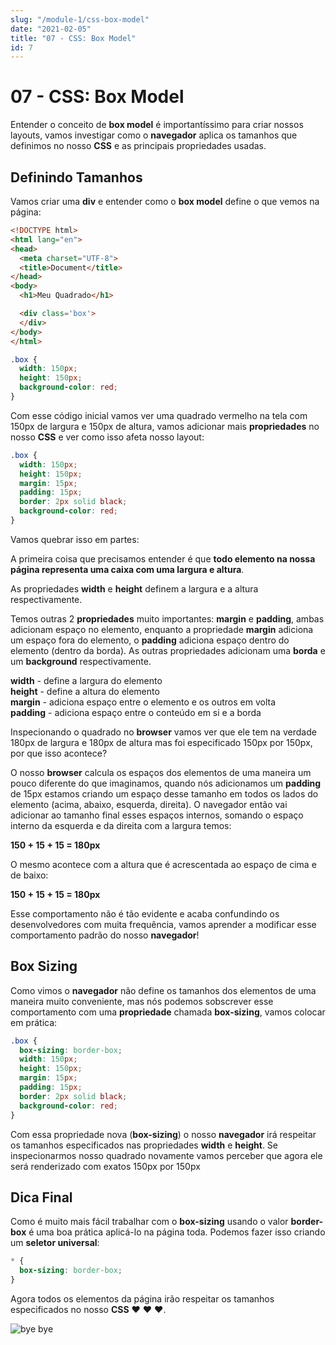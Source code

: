 ```yaml
---
slug: "/module-1/css-box-model"
date: "2021-02-05"
title: "07 - CSS: Box Model"
id: 7
---
```



# 07 - CSS: Box Model

Entender o conceito de **box model** é importantíssimo para criar nossos layouts, vamos investigar como o **navegador** aplica os tamanhos que definimos no nosso **CSS** e as principais propriedades usadas.

## Definindo Tamanhos

Vamos criar uma **div** e entender como o **box model** define o que vemos na página:

```html
<!DOCTYPE html>
<html lang="en">
<head>
  <meta charset="UTF-8">
  <title>Document</title>
</head>
<body>
  <h1>Meu Quadrado</h1>

  <div class='box'>
  </div>
</body>
</html>
```

```css
.box {
  width: 150px;
  height: 150px;
  background-color: red;
}
```

Com esse código inicial vamos ver uma quadrado vermelho na tela com 150px de largura e 150px de altura, vamos adicionar mais **propriedades** no nosso **CSS** e ver como isso afeta nosso layout:

```css
.box {
  width: 150px;
  height: 150px;
  margin: 15px;
  padding: 15px;
  border: 2px solid black;
  background-color: red;
}
```

Vamos quebrar isso em partes:

A primeira coisa que precisamos entender é que **todo elemento na nossa página representa uma caixa com uma largura e altura**.

As propriedades **width** e **height** definem a largura e a altura respectivamente.

Temos outras 2 **propriedades** muito importantes: **margin** e **padding**, ambas adicionam espaço no elemento, enquanto a propriedade **margin** adiciona um espaço fora do elemento, o **padding** adiciona espaço dentro do elemento \(dentro da borda\). As outras propriedades adicionam uma **borda** e um **background** respectivamente.

**width** - define a largura do elemento  
**height** - define a altura do elemento  
**margin** - adiciona espaço entre o elemento e os outros em volta  
**padding** - adiciona espaço entre o conteúdo em si e a borda

Inspecionando o quadrado no **browser** vamos ver que ele tem na verdade 180px de largura e 180px de altura mas foi especificado 150px por 150px, por que isso acontece?

O nosso **browser** calcula os espaços dos elementos de uma maneira um pouco diferente do que imaginamos, quando nós adicionamos um **padding** de 15px estamos criando um espaço desse tamanho em todos os lados do elemento \(acima, abaixo, esquerda, direita\). O navegador então vai adicionar ao tamanho final esses espaços internos, somando o espaço interno da esquerda e da direita com a largura temos:

**150 + 15 + 15 = 180px**

O mesmo acontece com a altura que é acrescentada ao espaço de cima e de baixo:

**150 + 15 + 15 = 180px**

Esse comportamento não é tão evidente e acaba confundindo os desenvolvedores com muita frequência, vamos aprender a modificar esse comportamento padrão do nosso **navegador**!

## Box Sizing

Como vimos o **navegador** não define os tamanhos dos elementos de uma maneira muito conveniente, mas nós podemos sobscrever esse comportamento com uma **propriedade** chamada **box-sizing**, vamos colocar em prática:

```css
.box {
  box-sizing: border-box;
  width: 150px;
  height: 150px;
  margin: 15px;
  padding: 15px;
  border: 2px solid black;
  background-color: red;
}
```

Com essa propriedade nova \(**box-sizing**\) o nosso **navegador** irá respeitar os tamanhos especificados nas propriedades **width** e **height**. Se inspecionarmos nosso quadrado novamente vamos perceber que agora ele será renderizado com exatos 150px por 150px

## Dica Final

Como é muito mais fácil trabalhar com o **box-sizing** usando o valor **border-box** é uma boa prática aplicá-lo na página toda. Podemos fazer isso criando um **seletor universal**:

```css
* {
  box-sizing: border-box;
}
```

Agora todos os elementos da página irão respeitar os tamanhos especificados no nosso **CSS** ❤️ ❤️ ❤️.

![bye bye](https://media.giphy.com/media/pP3FYgltTTJS0VQZpi/giphy.gif)


